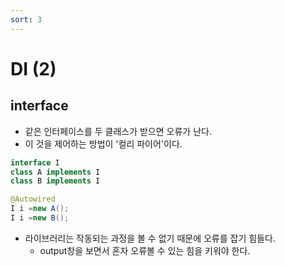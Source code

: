 ```yaml
---
sort: 3
---
```


# DI (2)

## interface
- 같은 인터페이스를 두 클래스가 받으면 오류가 난다. 
- 이 것을 제어하는 방법이 '컬리 파이어'이다. 

```java
interface I
class A implements I
class B implements I

@Autowired
I i =new A();
I i =new B();
```

- 라이브러리는 작동되는 과정을 볼 수 없기 때문에 오류를 잡기 힘들다.
  - output창을 보면서 혼자 오류볼 수 있는 힘을 키워야 한다. 
  







